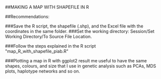 ##MAKING A MAP WITH SHAPEFILE IN R


##Recommendations: 

###Save the R script, the shapefile (.shp), and the Excel file with the coordinates in the same folder. 
###Set the working directory: Session/Set Working Directory/To Source File Location.

###Follow the steps explained in the R script "map_R_with_shapefile_piab.R"

###Plotting a map in R with ggplot2 result me useful to have the same shapes, colours, and size that I use in genetic analysis such as PCAs, MDS plots, haplotype networks and so on. 
